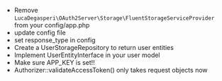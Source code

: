 - Remove `LucaDegasperi\OAuth2Server\Storage\FluentStorageServiceProvider` from your config/app.php      
- update config file
- set response_type in config
- Create a UserStorageRepository to return user entities
- Implement UserEntityInterface in your user model
- Make sure APP_KEY is set!!
- Authorizer::validateAccessToken() only takes request objects now